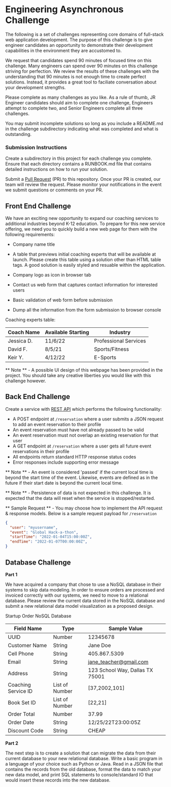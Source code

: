 # Engineering Asynchronous Challenge

  The following is a set of challenges representing core domains of full-stack web application development. The purpose of this challenge is to give engineer candidates an opportunity to demonstrate their development capabilities in the environment they are accustomed to. 
  
  We request that candidates spend 90 minutes of focused time on this challenge. Many engineers can spend over 90 minutes on this challenge striving for perfection. We review the results of these challenges with the understanding that 90 minutes is not enough time to create perfect solutions. Instead, it provides a great tool to faciliate conversation about your development strengths. 

  Please complete as many challenges as you like. As a rule of thumb, JR Engineer candidates should aim to complete one challenge, Engineers attempt to complete two, and Senior Engineers complete all three challenges.
  
  You may submit incomplete solutions so long as you include a README.md in the challenge subdirectory indicating what was completed and what is outstanding. 
  

### Submission Instructions
  
  Create a subdirectory in this project for each challenge you complete. Ensure that each directory contains a RUNBOOK.md file that contains detailed instructions on how to run your solution. 

  Submit a [Pull Request](https://help.github.com/en/articles/about-pull-requests) (PR) to this repository. Once your PR is created, our team will review the request. Please monitor your notifications in the event we submit questions or comments on your PR. 

## Front End Challenge

We have an exciting new opportunity to expand our coaching services to additional industries beyond K-12 education. To prepare for this new service offering, we need you to quickly build a new web page for them with the following requirements:

* Company name title

* A table that previews initial coaching experts that will be available at launch. Please create this table using a solution other than HTML table tags. A good solution is easily styled and resuable within the application.

* Company logo as icon in browser tab

* Contact us web form that captures contact information for interested users

* Basic validation of web form before submission

* Dump all the information from the form submission to browser console

Coaching experts table:

|Coach Name | Available Starting | Industry |
| --------- | ------ | ------------ |
| Jessica D. | 11/6/22 | Professional Services |
| David F. | 8/5/21 | Sports/Fitness |
| Keir Y. | 4/12/22 | E-Sports |

** Note ** - A possible UI design of this webpage has been provided in the project. You should take any creative liberties you would like with this challenge however.

## Back End Challenge

  Create a service with [REST API](https://www.restapitutorial.com) which performs the following functionality: 
  - A POST endpoint at `/reservation` where a user submits a JSON request to add an event reservation to their profile
  - An event reservation must have not already passed to be valid
  - An event reservation must not overlap an existing reservation for that user
  - A GET endpoint at `/reservation` where a user gets all future event reservations in their profile
  - All endpoints return standard HTTP response status codes
  - Error responses include supporting error message

  ** Note ** - An event is considered 'passed' if the current local time is beyond the start time of the event. Likewise, events are defined as in the future if their start date is beyond the current local time.
  
  ** Note ** - Persistence of data is not expected in this challenge. It is expected that the data will reset when the service is stopped/restarted.

  ** Sample Request ** - You may choose how to implement the API request & response models. Below is a sample request payload for `/reservation`
  ```json
  {
    "user": "myusername",
    "event": "Global Hack-a-thon",
    "startTime": "2022-01-04T15:00:00Z",
    "endTime": "2022-01-07T00:00:00Z",
  }
  ```   
  

## Database Challenge

  **Part 1**
  
  We have acquired a company that chose to use a NoSQL database in their systems to skip data modeling. In order to ensure orders are processed and invoiced correctly with our systems, we need to move to a relational database. Please review the current data stored in the NoSQL database and submit a new relational data model visualization as a proposed design. 

Startup Order NoSQL Database

|Field Name | Type   | Sample Value |
| --------- | ------ | ------------ |
|UUID  | Number | 12345678         |
|Customer Name | String | Jane Doe    |
|Cell Phone | String | 405.867.5309 |
|Email      | String |jane_teacher@gmail.com |
|Address    | String | 123 School Way, Dallas TX 75001 |
|Coaching Service ID | List of Number | [37,2002,101] |
|Book Set ID| List of Number | [22,21] |
|Order Total | Number | 37.99 |
|Order Date | String | 12/25/22T23:00:05Z |
|Discount Code | String | CHEAP |

**Part 2**

  The next step is to create a solution that can migrate the data from their current database to your new relational database. Write a basic program in a language of your choice such as Python or Java. Read in a JSON file that contains the records from the old database, format the data to match your new data model, and print SQL statements to console/standard IO that would insert these records into the new database.
  
